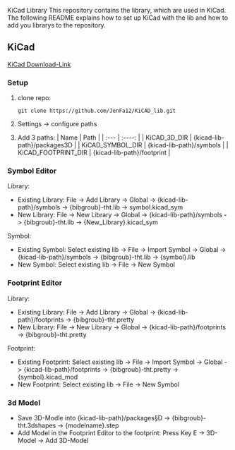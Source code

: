 KiCad Library
This repository contains the library, which are used in KiCad.<br>
The following README explains how to set up KiCad with the lib and how to add you librarys to the repository. 

## KiCad
[KiCad Download-Link](https://www.kicad.org/download/)

### Setup

1. clone repo: 
    ```
    git clone https://github.com/JenFa12/KiCAD_lib.git
    ```

2. Settings -> configure paths
3. Add 3 paths:
    | Name              | Path                            |
    | :---              |    :----:                       |
    | KiCAD_3D_DIR        | {kicad-lib-path}/packages3D |
    | KiCAD_SYMBOL_DIR    | {kicad-lib-path}/symbols |
    | KiCAD_FOOTPRINT_DIR | {kicad-lib-path}/footprint |

### Symbol Editor
Library:
- Existing Library: File -> Add Library -> Global -> {kicad-lib-path}/symbols -> {bibgroub}-tht.lib -> symbol.kicad_sym
- New Library: File -> New Library -> Global -> {kicad-lib-path}/symbols -> {bibgroub}-tht.lib -> {New_Library}.kicad_sym

Symbol:
- Existing Symbol: Select existing lib -> File -> Import Symbol -> Global -> {kicad-lib-path}/symbols -> {bibgroub}-tht.lib -> {symbol}.lib
- New Symbol: Select existing lib -> File -> New Symbol

### Footprint Editor
Library:
- Existing Library: File -> Add Library -> Global -> {kicad-lib-path}/footprints -> {bibgroub}-tht.pretty
- New Library: File -> New Library -> Global -> {kicad-lib-path}/footprints -> {bibgroub}-tht.pretty

Footprint:
- Existing Footprint: Select existing lib -> File -> Import Symbol -> Global -> {kicad-lib-path}/footprints -> {bibgroub}-tht.pretty -> {symbol}.kicad_mod
- New Footprint: Select existing lib -> File -> New Symbol

### 3d Model
- Save 3D-Modle into {kicad-lib-path}/packages§D -> {bibgroub}-tht.3dshapes -> {modelname}.step
- Add Model in the Footprint Editor to the footprint: Press Key E -> 3D-Model -> Add 3D-Model
